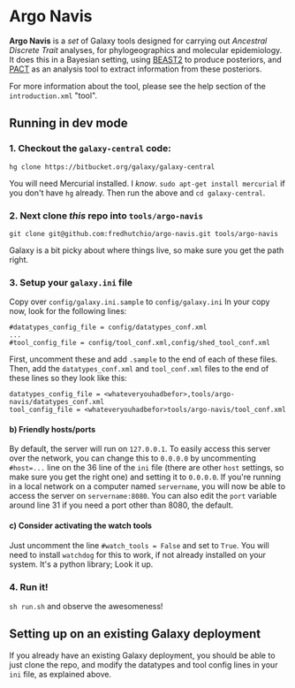 
# Argo Navis

**Argo Navis** is a *set* of Galaxy tools designed for carrying out *Ancestral Discrete Trait* analyses, for phylogeographics and molecular epidemiology.
It does this in a Bayesian setting, using [BEAST2](http://beast2.org) to produce posteriors, and [PACT](http://bedford.io/projects/PACT/) as an analysis tool to extract information from these posteriors.

For more information about the tool, please see the help section of the `introduction.xml` "tool".


## Running in dev mode

### 1. Checkout the `galaxy-central` code:

```hg clone https://bitbucket.org/galaxy/galaxy-central```

You will need Mercurial installed.
I _know_.
`sudo apt-get install mercurial` if you don't have `hg` already.
Then run the above and `cd galaxy-central`.

### 2. Next clone _this_ repo into `tools/argo-navis`

```git clone git@github.com:fredhutchio/argo-navis.git tools/argo-navis```

Galaxy is a bit picky about where things live, so make sure you get the path right.

### 3. Setup your `galaxy.ini` file

Copy over `config/galaxy.ini.sample` to `config/galaxy.ini`
In your copy now, look for the following lines:

```
#datatypes_config_file = config/datatypes_conf.xml
...
#tool_config_file = config/tool_conf.xml,config/shed_tool_conf.xml
```

First, uncomment these and add `.sample` to the end of each of these files.
Then, add the `datatypes_conf.xml` and `tool_conf.xml` files to the end of these lines so they look like this:

```
datatypes_config_file = <whateveryouhadbefor>,tools/argo-navis/datatypes_conf.xml
tool_config_file = <whateveryouhadbefor>tools/argo-navis/tool_conf.xml
```

#### b) Friendly hosts/ports

By default, the server will run on `127.0.0.1`.
To easily access this server over the network, you can change this to `0.0.0.0` by uncommenting `#host=...` line on the 36 line of the `ini` file (there are other `host` settings, so make sure you get the right one) and setting it to `0.0.0.0`.
If you're running in a local network on a computer named `servername`, you will now be able to access the server on `servername:8080`.
You can also edit the `port` variable around line 31 if you need a port other than 8080, the default.

#### c) Consider activating the watch tools

Just uncomment the line `#watch_tools = False` and set to `True`.
You will need to install `watchdog` for this to work, if not already installed on your system.
It's a python library; Look it up.

### 4. Run it!

`sh run.sh` and observe the awesomeness!


## Setting up on an existing Galaxy deployment

If you already have an existing Galaxy deployment, you should be able to just clone the repo, and modify the datatypes and tool config lines in your `ini` file, as explained above.


